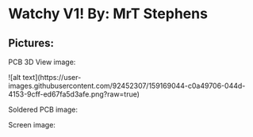 <h1>Watchy V1! By: MrT Stephens</h1>
<h2>Pictures:</h2>
PCB 3D View image:
<p>![alt text](https://user-images.githubusercontent.com/92452307/159169044-c0a49706-044d-4153-9cff-ed67fa5d3afe.png?raw=true)
<p>Soldered PCB image:
<p>
<p>Screen image:
<p>
